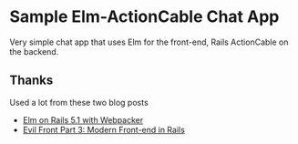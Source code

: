 # Sample Elm-ActionCable Chat App

Very simple chat app that uses Elm for the front-end, Rails ActionCable on the backend.

## Thanks

Used a lot from these two blog posts
* [Elm on Rails 5.1 with Webpacker](https://bendyworks.com/blog/elm-on-rails-5-1-webpacker)
* [Evil Front Part 3: Modern Front-end in Rails](https://evilmartians.com/chronicles/evil-front-part-3)
